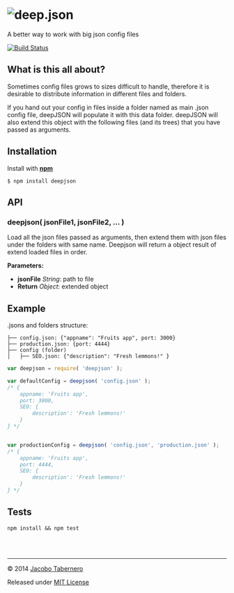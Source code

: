 ![deep.json](https://raw.githubusercontent.com/jacoborus/deepJSON/master/brand/logo.png 'deepjson logo')
========================================================================================================

A better way to work with big json config files

[![Build Status](https://travis-ci.org/jacoborus/deepJSON.svg?branch=master)](https://travis-ci.org/jacoborus/deepJSON)


What is this all about?
-----------------------

Sometimes config files grows to sizes difficult to handle, therefore it is desirable to distribute information in different files and folders.

If you hand out your config in files inside a folder named as main .json config file, deepJSON will populate it with this data folder. deepJSON will also extend this object with the following files (and its trees) that you have passed as arguments.


Installation
------------

Install with **[npm](https://www.npmjs.org/package/deepjson)**
```
$ npm install deepjson
```

API
---

### deepjson( jsonFile1, jsonFile2, ... )

Load all the json files passed as arguments, then extend them with json files under the folders with same name. Deepjson will return a object result of extend loaded files in order.


**Parameters:**

- **jsonFile** *String*: path to file
- **Return** *Object*: extended object


Example
-------

.jsons and folders structure:
```
├── config.json: {"appname": "Fruits app", port: 3000}
├── production.json: {port: 4444}
├── config (folder)
│   ├── SEO.json: {"description": "Fresh lemmons!" }
```

```js
var deepjson = require( 'deepjson' );

var defaultConfig = deepjson( 'config.json' );
/* {
    appname: 'Fruits app',
    port: 3000,
    SEO: {
        description': 'Fresh lemmons!'
    }
} */


var productionConfig = deepjson( 'config.json', 'production.json' );
/* {
    appname: 'Fruits app',
    port: 4444,
    SEO: {
        description': 'Fresh lemmons!'
    }
} */
```


Tests
-----

```
npm install && npm test
```

<br><br>

---

© 2014 [Jacobo Tabernero](https://github.com/jacoborus)

Released under [MIT License](https://raw.github.com/jacoborus/deepJSON/master/LICENSE)